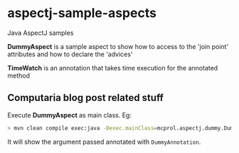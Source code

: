 # aspectj-sample-aspects
Java AspectJ samples

**DummyAspect** is a sample aspect to show how to access to the 'join point' attributes and how to declare the 'advices'

**TimeWatch** is an annotation that takes time execution for the annotated method


## Computaria blog post related stuff

Execute **DummyAspect** as main class. Eg:

```bash
> mvn clean compile exec:java -Dexec.mainClass=mcprol.aspectj.dummy.DummyCounter
```

It will show the argument passed annotated with `DummyAnnotation`.